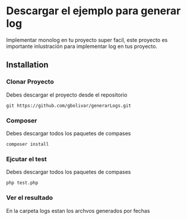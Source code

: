 # Descargar el ejemplo para generar log
Implementar monolog en tu proyecto super facil, este proyecto es importante inlustración para implementar log en tus proyecto.

## Installation
### Clonar Proyecto
Debes descargar el proyecto desde el repositorio 
```terminal
git https://github.com/gbolivar/generarLogs.git
```
### Composer
Debes descargar todos los paquetes de compases
```terminal
composer install 
```

### Ejcutar el test
Debes descargar todos los paquetes de compases

```terminal
php test.php 
```

### Ver el resultado
En la carpeta logs estan los archvos generados por fechas

